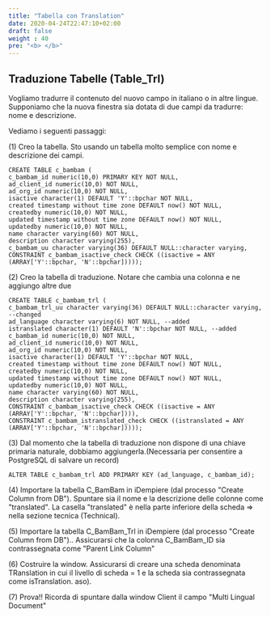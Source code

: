 ```yaml
---
title: "Tabella con Translation"
date: 2020-04-24T22:47:10+02:00
draft: false
weight : 40
pre: "<b> </b>"
---
```



## Traduzione Tabelle (Table_Trl)

Vogliamo tradurre il contenuto del nuovo campo in italiano o in altre lingue. Supponiamo che la nuova finestra sia dotata di due campi da tradurre: nome e descrizione.

Vediamo i seguenti passaggi:

(1) Creo la tabella. Sto usando un tabella molto semplice con nome e descrizione dei campi.

```
CREATE TABLE c_bambam (
c_bambam_id numeric(10,0) PRIMARY KEY NOT NULL,
ad_client_id numeric(10,0) NOT NULL,
ad_org_id numeric(10,0) NOT NULL,
isactive character(1) DEFAULT 'Y'::bpchar NOT NULL,
created timestamp without time zone DEFAULT now() NOT NULL,
createdby numeric(10,0) NOT NULL,
updated timestamp without time zone DEFAULT now() NOT NULL,
updatedby numeric(10,0) NOT NULL,
name character varying(60) NOT NULL,
description character varying(255),
c_bambam_uu character varying(36) DEFAULT NULL::character varying,
CONSTRAINT c_bambam_isactive_check CHECK ((isactive = ANY (ARRAY['Y'::bpchar, 'N'::bpchar]))));
```

(2) Creo la tabella di traduzione. Notare che cambia una colonna e ne aggiungo altre due

```
CREATE TABLE c_bambam_trl (
c_bambam_trl_uu character varying(36) DEFAULT NULL::character varying, --changed
ad_language character varying(6) NOT NULL, --added
istranslated character(1) DEFAULT 'N'::bpchar NOT NULL, --added
c_bambam_id numeric(10,0) NOT NULL,
ad_client_id numeric(10,0) NOT NULL,
ad_org_id numeric(10,0) NOT NULL,
isactive character(1) DEFAULT 'Y'::bpchar NOT NULL,
created timestamp without time zone DEFAULT now() NOT NULL,
createdby numeric(10,0) NOT NULL,
updated timestamp without time zone DEFAULT now() NOT NULL,
updatedby numeric(10,0) NOT NULL,
name character varying(60) NOT NULL,
description character varying(255),
CONSTRAINT c_bambam_isactive_check CHECK ((isactive = ANY (ARRAY['Y'::bpchar, 'N'::bpchar]))),
CONSTRAINT c_bambam_istranslated_check CHECK ((istranslated = ANY (ARRAY['Y'::bpchar, 'N'::bpchar]))));
```

(3) Dal momento che la tabella di traduzione non dispone di una chiave primaria naturale, dobbiamo aggiungerla.(Necessaria per consentire a PostgreSQL di salvare un record)

```
ALTER TABLE c_bambam_trl ADD PRIMARY KEY (ad_language, c_bambam_id);
```

(4) Importare la tabella C_BamBam in iDempiere (dal processo "Create Column from DB"). Spuntare sia il nome e la descrizione delle colonne come "translated". La casella "translated" è nella parte inferiore della scheda => nella sezione tecnica (Technical).

(5) Importare la tabella C_BamBam_Trl in iDempiere (dal processo "Create Column from DB").. Assicurarsi che la colonna C_BamBam_ID sia contrassegnata come "Parent Link Column"

(6) Costruire la window. Assicurarsi di creare una scheda denominata TRanslation in cui il livello di scheda = 1 e la scheda sia contrassegnata come isTranslation.
aso).

(7) Prova!! Ricorda di spuntare dalla window Client il campo "Multi Lingual Document"


